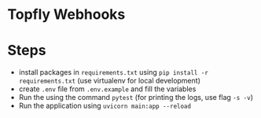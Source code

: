 
# Topfly Webhooks

# Steps
- install packages in `requirements.txt` using `pip install -r requirements.txt` (use virtualenv for local development)
- create `.env` file from `.env.example` and fill the variables
- Run the using the command `pytest` (for printing the logs, use flag `-s -v`)
- Run the application using `uvicorn main:app --reload`